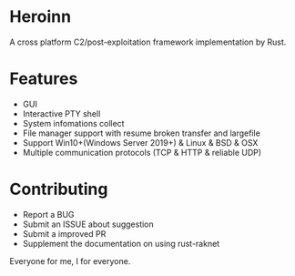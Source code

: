 # Heroinn
A cross platform C2/post-exploitation framework implementation by Rust.

# Features

* GUI
* Interactive PTY shell
* System infomations collect
* File manager support with resume broken transfer and largefile
* Support Win10+(Windows Server 2019+) & Linux & BSD & OSX
* Multiple communication protocols (TCP & HTTP & reliable UDP)

# Contributing

* Report a BUG
* Submit an ISSUE about suggestion
* Submit a improved PR
* Supplement the documentation on using rust-raknet

Everyone for me, I for everyone.
